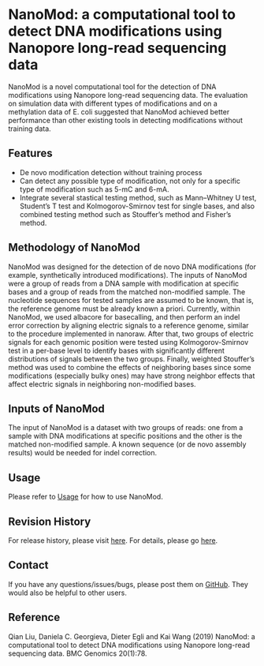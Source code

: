 # NanoMod: a computational tool to detect DNA modifications using Nanopore long-read sequencing data

NanoMod is a novel computational tool for the detection of DNA modifications using Nanopore long-read sequencing data. The evaluation on simulation data with different types of modifications and on a methylation data of E. coli suggested that NanoMod achieved better performance than other existing tools in detecting modifications without training data. 

## Features
* De novo modification detection without training process
* Can detect any possible type of modification, not only for a specific type of modification such as 5-mC and 6-mA. 
* Integrate several stastical testing method, such as Mann–Whitney U test, Student’s T test and Kolmogorov-Smirnov test for single bases, and also combined testing method such as Stouffer’s method and Fisher’s method.

## Methodology of NanoMod

NanoMod was designed for the detection of de novo DNA modifications (for example, synthetically introduced modifications). The inputs of NanoMod were a group of reads from a DNA sample with modification at specific bases and a group of reads from the matched non-modified sample. The nucleotide sequences for tested samples are assumed to be known, that is, the reference genome must be already known a priori. Currently, within NanoMod, we used albacore for basecalling, and then perform an indel error correction by aligning electric signals to a reference genome, similar to the procedure implemented in nanoraw. After that, two groups of electric signals for each genomic position were tested using Kolmogorov-Smirnov test in a per-base level to identify bases with significantly different distributions of signals between the two groups. Finally, weighted Stouffer’s method was used to combine the effects of neighboring bases since some modifications (especially bulky ones) may have strong neighbor effects that affect electric signals in neighboring non-modified bases.

## Inputs of NanoMod

The input of NanoMod is a dataset with two groups of reads: one from a sample with DNA modifications at specific positions and the other is the matched non-modified sample. A known sequence (or de novo assembly results) would be needed for indel correction.

## Usage

Please refer to [Usage](https://github.com/WGLab/NanoMod/blob/master/docs/Usage.md) for how to use NanoMod.

## Revision History

For release history, please visit [here](https://github.com/WGLab/NanoMod/releases). For details, please go [here](https://github.com/WGLab/NanoMod/blob/master/README.md).

## Contact

If you have any questions/issues/bugs, please post them on [GitHub](https://github.com/WGLab/NanoMod/issues). They would also be helpful to other users. 

## Reference

Qian Liu, Daniela C. Georgieva, Dieter Egli and Kai Wang (2019) NanoMod: a computational tool to detect DNA modifications using Nanopore long-read sequencing data. BMC Genomics 20(1):78.

